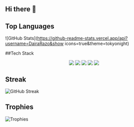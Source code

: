 ## Hi there 👋

<!--
**DairaRazo/DairaRazo** is a ✨ _special_ ✨ repository because its `README.md` (this file) appears on your GitHub profile.

Hi! I am Daira, I am working on an educative website while I am learning more about web development, databases and python libraries. 

  - 🤔 I’m looking for help and feedback with my website and future projects.
  - 🎯 I am building projects to gain hands-on experience while I build my portfolio.
  - 📬 You can contact me via email: *daira.a55razo@gmail.com*
  -->

## Top Languages
![GitHub Stats](https://github-readme-stats.vercel.app/api?username=DairaRazo&show icons=true&theme=tokyonight)

##Tech Stack
<p align="center">
  <img src="C:\Users\daira\OneDrive\Escritorio\github_langpics\python.png">
  <img src="C:\Users\daira\OneDrive\Escritorio\github_langpics\css.jpg">
  <img src="C:\Users\daira\OneDrive\Escritorio\github_langpics\html.png">
  <img src="C:\Users\daira\OneDrive\Escritorio\github_langpics\javascript.png">
  <img src="C:\Users\daira\OneDrive\Escritorio\github_langpics\sql.png">
</p>

## Streak
![GitHub Streak](https://streak-stats.demolab.com?user=DairaRazo&theme=tokyonight)

## Trophies
![Trophies](https://github-profile-trophy.vercel.app/?username=DairaRazo&theme=onedark)
